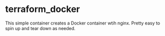 # terraform_docker
This simple container creates a Docker container wtih nginx. Pretty easy to spin up and tear down as needed.
